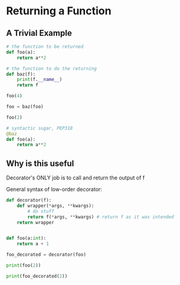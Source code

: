 # Returning a Function 

## A Trivial Example
```python
# the function to be returned
def foo(a):
    return a**2

# the function to do the returning 
def baz(f):
	print(f.__name__)
	return f 

foo(4)

foo = baz(foo) 

foo(2)

# syntactic sugar, PEP318
@baz
def foo(a):
	return a**2
```

## Why is this useful

Decorator's ONLY job is to call and return the output of f

General syntax of low-order decorator:
```python
def decorator(f):
    def wrapper(*args, **kwargs):
		# do stuff
        return f(*args, **kwargs) # return f as it was intended
    return wrapper


def foo(a:int):
    return a + 1

foo_decorated = decorator(foo)

print(foo(2))

print(foo_decorated(2))
```



